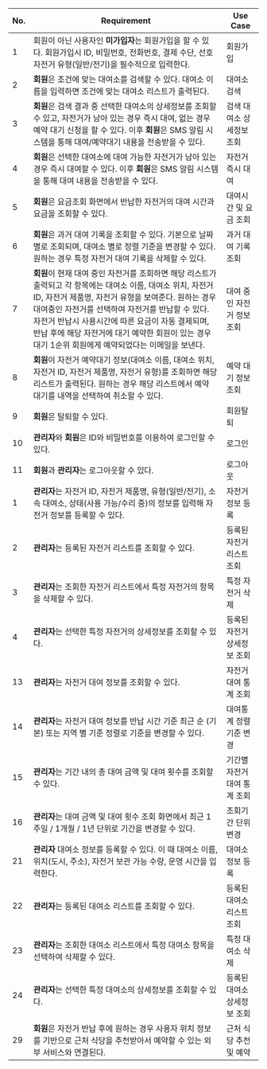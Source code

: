 | No. | Requirement                                                                                                                                                                                                                                                                     | Use Case                     |
| --- | ------------------------------------------------------------------------------------------------------------------------------------------------------------------------------------------------------------------------------------------------------------------------------- | ---------------------------- |
| 1  | 회원이 아닌 사용자인 **미가입자**는 회원가입을 할 수 있다. 회원가입시 ID, 비밀번호, 전화번호, 결제 수단, 선호 자전거 유형(일반/전기)을 필수적으로 입력한다.                                                                                                                     | 회원가입                     |
| 2   | **회원**은 조건에 맞는 대여소를 검색할 수 있다. 대여소 이름을 입력하면 조건에 맞는 대여소 리스트가 출력된다.                                                                                                                                                                    | 대여소 검색                  |
| 3   | **회원**은 검색 결과 중 선택한 대여소의 상세정보를 조회할 수 있고, 자전거가 남아 있는 경우 즉시 대여, 없는 경우 예약 대기 신청을 할 수 있다. 이후 **회원**은 SMS 알림 시스템을 통해 대여/예약대기 내용을 전송받을 수 있다.                                                      | 검색 대여소 상세정보 조회    |
| 4   | **회원**은 선택한 대여소에 대여 가능한 자전거가 남아 있는 경우 즉시 대여할 수 있다. 이후 **회원**은 SMS 알림 시스템을 통해 대여 내용을 전송받을 수 있다.                                                                                                                        | 자전거 즉시 대여             |
| 5   | **회원**은 요금조회 화면에서 반납한 자전거의 대여 시간과 요금을 조회할 수 있다.                                                                                                                                                                                                                 | 대여시간 및 요금 조회        |
| 6  | **회원**은 과거 대여 기록을 조회할 수 있다. 기본으로 날짜별로 조회되며, 대여소 별로 정렬 기준을 변경할 수 있다. 원하는 경우 특정 자전거 대여 기록을 삭제할 수 있다.                                                                                                                                                                                                                                     | 과거 대여 기록 조회          |
| 7  | **회원**이 현재 대여 중인 자전거를 조회하면 해당 리스트가 출력되고 각 항목에는 대여소 이름, 대여소 위치, 자전거 ID, 자전거 제품명, 자전거 유형을 보여준다. 원하는 경우 대여중인 자전거를 선택하여 자전거를 반납할 수 있다. 자전거 반납시 사용시간에 따른 요금이 자동 결제되며, 반납 후에 해당 자전거에 대기 예약한 회원이 있는 경우 대기 1순위 회원에게 예약되었다는 이메일을 보낸다.                                                                                                                  | 대여 중인 자전거 정보 조회   |
| 8  | **회원**이 자전거 예약대기 정보(대여소 이름, 대여소 위치, 자전거 ID, 자전거 제품명, 자전거 유형)를 조회하면 해당 리스트가 출력된다. 원하는 경우 해당 리스트에서 예약 대기를 내역을 선택하여 취소할 수 있다.                                                                                                                                            | 예약 대기 정보 조회          |
| 9  | **회원**은 탈퇴할 수 있다.                                                                                                                                                                                                                                                      | 회원탈퇴                     |
| 10  | **관리자**와 **회원**은 ID와 비밀번호를 이용하여 로그인할 수 있다.                                                                                                                                                                                                              | 로그인                       |
| 11  | **회원**과 **관리자**는 로그아웃할 수 있다.                                                                                                                                                                                                                                     | 로그아웃                     |
| 1   | **관리자**는 자전거 ID, 자전거 제품명, 유형(일반/전기), 소속 대여소, 상태(사용 가능/수리 중)의 정보를 입력해 자전거 정보를 등록할 수 있다.                                                                                                                                      | 자전거 정보 등록             |
| 2   | **관리자**는 등록된 자전거 리스트를 조회할 수 있다.                                                                                                                                                                                                                             | 등록된 자전거 리스트 조회    |
| 3   | **관리자**는 조회한 자전거 리스트에서 특정 자전거의 항목을 삭제할 수 있다.                                                                                                                                                                                                      | 특정 자전거 삭제             |
| 4   | **관리자**는 선택한 특정 자전거의 상세정보를 조회할 수 있다.                                                                                                                                                                                                                    | 등록된 자전거 상세정보 조회  |
| 13  | **관리자**는 자전거 대여 정보를 조회할 수 있다.                                                                                                                                                                                                                                 | 자전거 대여 통계 조회        |
| 14  | **관리자**는 자전거 대여 정보를 반납 시간 기준 최근 순 (기본) 또는 지역 별 기준 정렬로 기준을 변경할 수 있다.                                                                                                                                                                   | 대여통계 정렬 기준 변경      |
| 15  | **관리자**는 기간 내의 총 대여 금액 및 대여 횟수를 조회할 수 있다.                                                                                                                                                                                                              | 기간별 자전거 대여 통계 조회 |
| 16  | **관리자**는 대여 금액 및 대여 횟수 조회 화면에서 최근 1주일 / 1개월 / 1년 단위로 기간을 변경할 수 있다.                                                                                                                                                                        | 조회기간 단위 변경           |
| 21  | **관리자** 대여소 정보를 등록할 수 있다. 이 때 대여소 이름, 위치(도시, 주소), 자전거 보관 가능 수량, 운영 시간을 입력한다.                                                                                                                                                      | 대여소 정보 등록             |
| 22  | **관리자**는 등록된 대여소 리스트를 조회할 수 있다.                                                                                                                                                                                                                             | 등록된 대여소 리스트 조회    |
| 23  | **관리자**는 조회한 대여소 리스트에서 특정 대여소 항목을 선택하여 삭제할 수 있다.                                                                                                                                                                                               | 특정 대여소 삭제             |
| 24  | **관리자**는 선택한 특정 대여소의 상세정보를 조회할 수 있다.                                                                                                                                                                                                                    | 등록된 대여소 상세정보 조회  |
| 29  | **회원**은 자전거 반납 후에 원하는 경우 사용자 위치 정보를 기반으로 근처 식당을 추천받아서 예약할 수 있는 외부 서비스와 연결된다.                                                                                                                                               | 근처 식당 추천 및 예약       |
